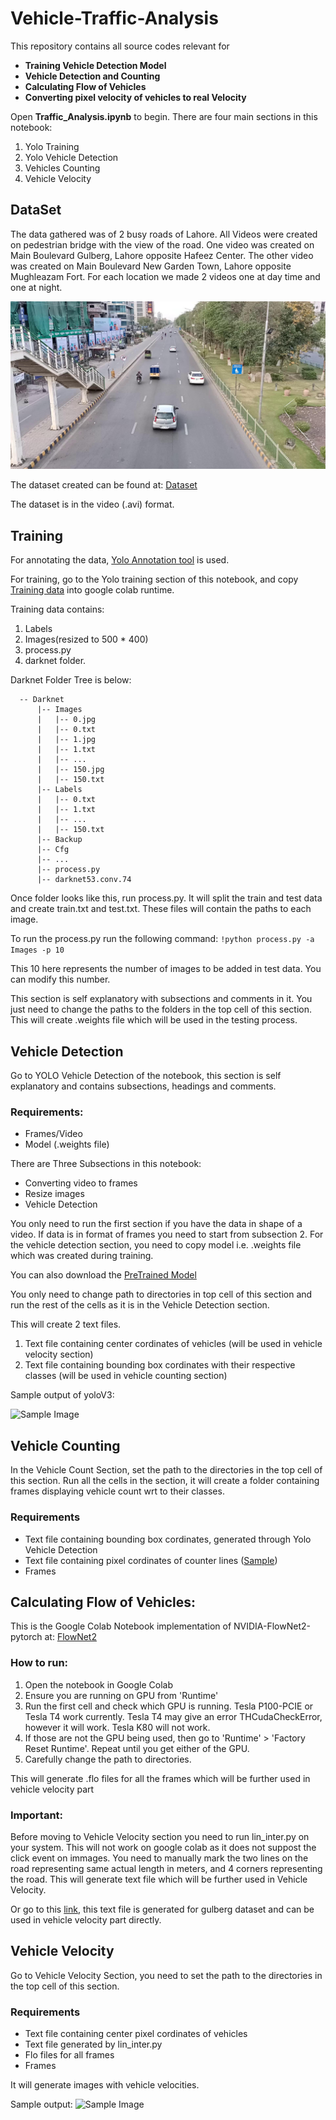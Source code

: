 # Vehicle-Traffic-Analysis
This repository contains all source codes relevant for 
- **Training Vehicle Detection Model**
- **Vehicle Detection and Counting**
- **Calculating Flow of Vehicles**
- **Converting pixel velocity of vehicles to real Velocity**  

Open **Traffic_Analysis.ipynb** to begin.
There are four main sections in this notebook:
1. Yolo Training
2. Yolo Vehicle Detection
3. Vehicles Counting
4. Vehicle Velocity


## DataSet
The data gathered was of 2 busy roads of Lahore. All Videos were created on pedestrian bridge with the view of the road. One video was created on Main Boulevard Gulberg, Lahore opposite Hafeez Center. The other video was created on Main Boulevard New Garden Town, Lahore opposite Mughleazam Fort. For each location we made 2 videos one at day time and one at night. 

![Sample Image](/images/102.jpg)

The dataset created can be found at: [Dataset](https://drive.google.com/drive/folders/1VanRHJXye_qZtC-NbMLV-C7PLa92bSyh)

The dataset is in the video (.avi) format. 

## Training
For annotating the data, [Yolo Annotation tool](https://github.com/ManivannanMurugavel/YOLO-Annotation-Tool) is used.

For training, go to the Yolo training section of this notebook, and copy [Training data](https://drive.google.com/drive/folders/1N14gy_stPiMX-A_lehIp8zbw7ovR2zmH?usp=sharing) into google colab runtime. 

Training data contains: 
1. Labels 
2. Images(resized to 500 * 400)
3. process.py 
4. darknet folder. 



Darknet Folder Tree is below:  
  
  
  ```
    -- Darknet
        |-- Images
        |   |-- 0.jpg
        |   |-- 0.txt
        |   |-- 1.jpg
        |   |-- 1.txt
        |   |-- ...
        |   |-- 150.jpg
        |   |-- 150.txt
        |-- Labels
        |   |-- 0.txt
        |   |-- 1.txt
        |   |-- ...
        |   |-- 150.txt
        |-- Backup
        |-- Cfg
        |-- ...
        |-- process.py
        |-- darknet53.conv.74
  ```
    
Once folder looks like this, run process.py. It will split the train and test data and create train.txt and test.txt. These files will contain the paths to each image.

To run the process.py run the following command:
``` !python process.py -a Images -p 10 ```

This 10 here represents the number of images to be added in test data. You can modify this number.

This section is self explanatory with subsections and comments in it. You just need to change the paths to the folders in the top cell of this section.
This will create .weights file which will be used in the testing process. 

## Vehicle Detection
Go to YOLO Vehicle Detection of the notebook, this section is self explanatory and contains subsections, headings and comments.
### Requirements:
- Frames/Video
- Model (.weights file)

There are Three Subsections in this notebook:
- Converting video to frames
- Resize images
- Vehicle Detection

You only need to run the first section if you have the data in shape of a video. If data is in format of frames you need to start from subsection 2. For the vehicle detection section, you need to copy model i.e. .weights file which was created during training. 

You can also download the [PreTrained Model](https://drive.google.com/drive/folders/1cSdMmaqEOPNbFAFb2kRGXTNqbGW3d0bi?usp=sharing)

You only need to change path to directories in top cell of this section and run the rest of the cells as it is in the Vehicle Detection section.

This will create 2 text files. 
1. Text file containing center cordinates of vehicles (will be used in vehicle velocity section)
2. Text file containing bounding box cordinates with their respective classes (will be used in vehicle counting section)

Sample output of yoloV3:

![Sample Image](/images/Yolo_result.jpg)


## Vehicle Counting

In the Vehicle Count Section, set the path to the directories in the top cell of this section. Run all the cells in the section, it will create a folder containing frames displaying vehicle count wrt to their classes.

### Requirements
- Text file containing bounding box cordinates, generated through Yolo Vehicle Detection
- Text file containing pixel cordinates of counter lines ([Sample](https://drive.google.com/drive/folders/1DHIZhIU-C_vw_knp2xmp5R08RUZ6kA9G?usp=sharing))
- Frames


## Calculating Flow of Vehicles:

This is the Google Colab Notebook implementation of NVIDIA-FlowNet2-pytorch at: [FlowNet2](https://github.com/NVIDIA/flownet2-pytorch)

### How to run:
 
1. Open the notebook in Google Colab
2. Ensure you are running on GPU from 'Runtime'
3. Run the first cell and check which GPU is running. Tesla P100-PCIE or Tesla T4 work currently. Tesla T4 may give an error THCudaCheckError, however it will work. Tesla K80 will not work.
4. If those are not the GPU being used, then go to 'Runtime' > 'Factory Reset Runtime'. Repeat until you get either of the GPU.
5. Carefully change the path to directories.

This will generate .flo files for all the frames which will be further used in vehicle velocity part

### Important:
Before moving to Vehicle Velocity section you need to run lin_inter.py on your system. This will not work on google colab as it does not suppost the click event on immages. You need to manually mark the two lines on the road representing same actual length in meters, and 4 corners representing the road. This will generate text file which will be further used in Vehicle Velocity.

Or go to this [link](https://drive.google.com/file/d/14HI2BT2Q2a-czhwybB3A-5RFnq4uLay2/view?usp=sharing), this text file is generated for gulberg dataset and can be used in vehicle velocity part directly.  

## Vehicle Velocity
Go to Vehicle Velocity Section, you need to set the path to the directories in the top cell of this section.

### Requirements
- Text file containing center pixel cordinates of vehicles
- Text file generated by lin_inter.py
- Flo files for all frames
- Frames

It will generate images with vehicle velocities.

Sample output:
![Sample Image](/images/216.jpg)







